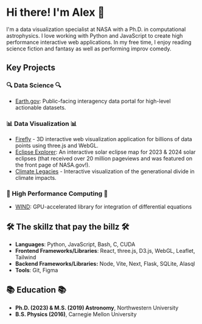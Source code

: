 # Hi there! I'm Alex 👋

I'm a data visualization specialist at NASA with a Ph.D. in computational astrophysics.
I love working with Python and JavaScript to create high performance interactive web applications. 
In my free time, I enjoy reading science fiction and fantasy as well as performing improv comedy.

<!-- 
[![Alex's GitHub stats-Dark](https://github-readme-stats.vercel.app/api?username=agurvich&show_icons=true&theme=dark#gh-dark-mode-only)](https://github.com/agurvich/github-readme-stats#gh-dark-mode-only)
[![Alex's GitHub stats-Light](https://github-readme-stats.vercel.app/api?username=agurvich&show_icons=true&theme=default#gh-light-mode-only)](https://github.com/agurvich/github-readme-stats#gh-light-mode-only)
-->

## Key Projects
### 🔍 Data Science 🔍
- [Earth.gov](https://Earth.gov): Public-facing interagency data portal for high-level actionable datasets.
### 📊 Data Visualization 📊
- [Firefly](http://firefly.rcs.northwestern.edu) - 3D interactive web visualization application for billions of data points using three.js and WebGL.
- [Eclipse Explorer](https://go.nasa.gov/eclipseexplorer): An interactive solar eclipse map for 2023 & 2024 solar eclipses (that received over 20 million pageviews and was featured on the front page of NASA.gov!).
- [Climate Legacies](https://svs.gsfc.nasa.gov/webapps/climate-legacies) - Interactive visualization of the generational divide in climate impacts.
### 🚀 High Performance Computing 🚀
- [WIND](http://github.com/agurvich/WIND): GPU-accelerated library for integration of differential equations
## 🛠️ The skillz that pay the billz 🛠️

- **Languages**: Python, JavaScript, Bash, C, CUDA 
- **Frontend Frameworks/Libraries**: React, three.js, D3.js, WebGL, Leaflet, Tailwind
- **Backend Frameworks/Libraries:** Node, Vite, Next, Flask, SQLite, Alasql
- **Tools**: Git, Figma

## 📚 Education 📚

- **Ph.D. (2023) & M.S. (2019) Astronomy**, Northwestern University
- **B.S. Physics (2016)**, Carnegie Mellon University


<!--
**agurvich/agurvich** is a ✨ _special_ ✨ repository because its `README.md` (this file) appears on your GitHub profile.

Here are some ideas to get you started:

- 🔭 I’m currently working on ...
- 🌱 I’m currently learning ...
- 👯 I’m looking to collaborate on ...
- 🤔 I’m looking for help with ...
- 💬 Ask me about ...
- 📫 How to reach me: ...
- 😄 Pronouns: ...
- ⚡ Fun fact: ...
-->
